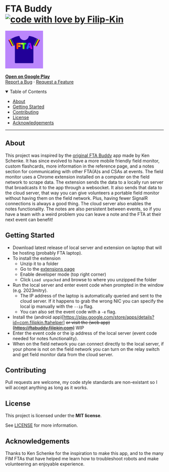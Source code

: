# FTA Buddy [![code with love by Filip-Kin](https://img.shields.io/badge/%3C%2F%3E_with_%E2%99%A5_by-Filip_Kin-FF1414?style=flat-square)](https://github.com/Filip-Kin)
<img src="shared/logo.svg" alt="Logo" width="120" height="120">

<a href="https://play.google.com/store/apps/details?id=com.filipkin.ftahelper"><strong>Open on Google Play</strong></a>
<br />
<a href="https://github.com/Filip-Kin/fta-buddy/issues/new?assignees=&labels=bug&template=01_BUG_REPORT.md&title=bug%3A+">Report a Bug</a>
·
<a href="https://github.com/Filip-Kin/fta-buddy/issues/new?assignees=&labels=enhancement&template=02_FEATURE_REQUEST.md&title=feat%3A+">Request a Feature</a>

<details open="open">
<summary>Table of Contents</summary>

- [About](#about)
- [Getting Started](#getting-started)
- [Contributing](#contributing)
- [License](#license)
- [Acknowledgements](#acknowledgements)

</details>

---

## About

This project was inspired by the [original FTA Buddy](https://github.com/kenschenke/FTA-Buddy-Android) app made by Ken Schenke.
It has since evolved to have a more mobile friendly field monitor, custom flashcards, more information in the reference page, and a notes section for communicating with other FTA(A)s and CSAs at events.
The field monitor uses a Chrome extension installed on a computer on the field network to scrape data. The extension sends the data to a locally run server that broadcasts it to the app through a websocket. It also sends that data to the cloud server, that way you can give volunteers a portable field monitor without having them on the field network. Plus, having fewer SignalR connections is always a good thing.
The cloud server also enables the notes functionality. The notes are also persistent between events, so if you have a team with a weird problem you can leave a note and the FTA at their next event can benefit!

## Getting Started

- Download latest release of local server and extension on laptop that will be hosting (probably FTA laptop).
- To install the extension
    - Unzip it to a folder
    - Go to the [extensions page](chrome://extensions)
    - Enable developer mode (top right corner)
    - Click `Load unpacked` and browse to where you unzipped the folder
- Run the local server and enter event code when prompted in the window (e.g. 2023mitry).
    - The IP address of the laptop is automatically queried and sent to the cloud server. If it happens to grab the wrong NIC you can specify the local ip manually with the `--ip` flag.
    - You can also set the event code with a `-e` flag.
- Install the (android app)[https://play.google.com/store/apps/details?id=com.filipkin.ftahelper] ~~or visit the (web app)[https://ftabuddy.filipkin.com]~~ WIP
- Enter the event code or the ip address of the local server (event code needed for notes functionality).
- When on the field network you can connect directly to the local server, if your phone is not on the field network you can turn on the relay switch and get field monitor data from the cloud server.

## Contributing

Pull requests are welcome, my code style standards are non-existant so I will accept anything as long as it works.

## License

This project is licensed under the **MIT license**.

See [LICENSE](LICENSE) for more information.

## Acknowledgements

Thanks to Ken Schenke for the inspiration to make this app, and to the many FIM FTAs that have helped me learn how to troubleshoot robots and make volunteering an enjoyable experience.

